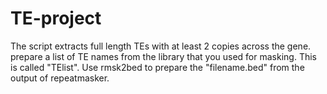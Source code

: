 # TE-project
The script extracts full length TEs with at least 2 copies across the gene.
prepare a list of TE names from the library that you used for masking. This is called "TElist".
Use rmsk2bed to prepare the "filename.bed" from the output of repeatmasker.
